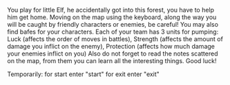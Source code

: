 You play for little Elf, he accidentally got into this forest, you have to help him get home.
Moving on the map using the keyboard, along the way you will be caught by friendly characters or enemies, be careful!
You may also find bafes for your characters. 
Each of your team has 3 units for pumping:
Luck (affects the order of moves in battles),
Strength (affects the amount of damage you inflict on the enemy),
Protection (affects how much damage your enemies inflict on you)
Also do not forget to read the notes scattered on the map, from them you can learn all the interesting things.
Good luck!

Temporarily:
for start enter "start"
for exit enter "exit"
